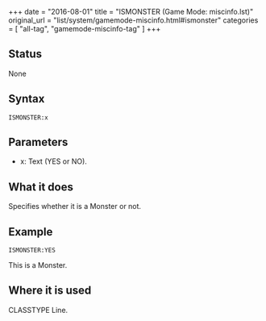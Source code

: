 +++
date = "2016-08-01"
title = "ISMONSTER (Game Mode: miscinfo.lst)"
original_url = "list/system/gamemode-miscinfo.html#ismonster"
categories = [ "all-tag", "gamemode-miscinfo-tag" ]
+++

## Status

None

## Syntax

`ISMONSTER:x`

## Parameters

-   x: Text (YES or NO).



What it does
------------

Specifies whether it is a Monster or not.

Example
-------

`ISMONSTER:YES`

This is a Monster.

Where it is used
----------------

CLASSTYPE Line.

